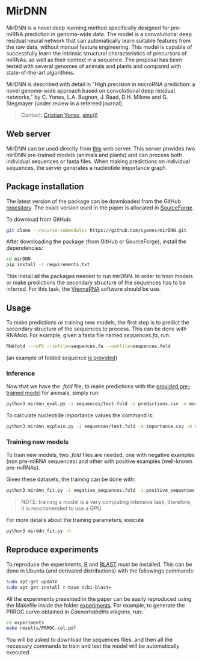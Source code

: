 # MirDNN

MirDNN is a novel deep learning method specifically designed for pre-miRNA prediction in genome-wide data. The model is a convolutional deep residual neural network that can automatically learn suitable features from the raw data, without manual feature engineering.
This model is capable of successfully learn the intrinsic structural characteristics of precursors of miRNAs, as well as their context in a sequence. The proposal has been tested with several genomes of animals and plants and compared with state-of-the-art algorithms.

MirDNN is described with detail in "High precision in microRNA prediction: a novel genome-wide approach based on convolutional deep residual networks," by C. Yones, L.A. Bugnon, J. Raad, D.H. Milone and G. Stegmayer (under review in a refereed journal).

> Contact: [Cristian Yones](mailto:cyones@sinc.unl.edu.ar), [sinc(i)](http://sinc.unl.edu.ar)

## Web server

MirDNN can be used directly from [this](http://sinc.unl.edu.ar/sinc/web-demo/mirdnn) web server. This server provides two mirDNN pre-trained models (animals and plants) and can process both individual sequences or fasta files. When making predictions on individual sequences, the server generates a nucleotide importance graph.

## Package installation

The latest version of the package can be downloaded from the GitHub [repository](https://github.com/cyones/mirDNN). The exact version used in the paper is allocated in [SourceForge](https://sourceforge.net/projects/sourcesinc/files/mirdnn).

To download from GitHub:

```bash
git clone --recurse-submodules https://github.com/cyones/mirDNN.git
```

After downloading the package (from GitHub or SourceForge), install the dependencies:

```bash
cd mirDNN
pip install -r requirements.txt
```

This install all the packages needed to run mirDNN. In order to train models or make predictions the secondary structure of the sequences has to be inferred. For this task, the [ViennaRNA](https://www.tbi.univie.ac.at/RNA/) software should be use.

## Usage

To make predictions or training new models, the first step is to predict the secondary structure of the sequences to process. This can be done with RNAfold. For example, given a fasta file named *sequences.fa*, run:

```bash
RNAfold --noPS --infile=sequences.fa --outfile=sequences.fold
```

(an example of folded sequence [is provided](./sequences))

### Inference

Now that we have the *.fold* file, to make predictions with the [provided pre-trained model](./models) for animals, simply run:

```bash
python3 mirdnn_eval.py -i sequences/test.fold -o predictions.csv -m models/animal.pmt -s 160 -d "cpu"
```

To calculate nucleotide importance values the command is:

```bash
python3 mirdnn_explain.py -i sequences/test.fold -o importance.csv -m models/animal.pmt -s 160 -d "cpu"
```

### Training new models

To train new models, two *.fold* files are needed, one with negative examples (non pre-miRNA sequences) and other with positive examples (well-known pre-miRNAs).

Given these datasets, the training can be done with:

```bash
python3 mirdnn_fit.py -i negative_sequences.fold -i positive_sequences.fold -m out_model.pmt -l train.log -d "cuda:0" -s 160
```

> NOTE: training a model is a very computing intensive task, therefore, it is recommended to use a GPU.

For more details about the training parameters, execute

```bash
python3 mirddn_fit.py -h
```

## Reproduce experiments

To reproduce the experiments, [R](https://www.r-project.org/) and [BLAST](https://blast.ncbi.nlm.nih.gov) must be installed. This can be done in Ubuntu (and derivated distributions) with the followings commands:

```bash
sudo apt-get update
sudo apt-get install r-base ncbi-blast+
```

All the experiments presented in the paper can be easily reproduced using the Makefile inside the folder [experiments](./experiments).  For example, to generate the PRROC curve obtained in *Caenorhabditis elegans*, run:

```bash
cd experiments
make results/PRROC-cel.pdf
```

You will be asked to download the sequences files, and then all the necessary commands to train and test the model will be automatically executed.
